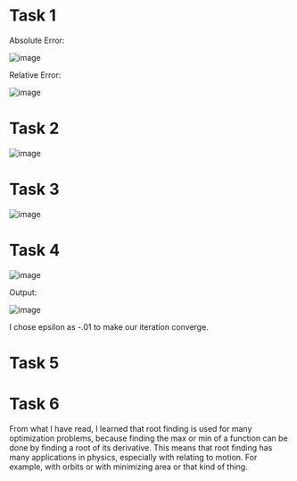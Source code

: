 # Task 1

Absolute Error:

![image](https://user-images.githubusercontent.com/89805209/136117257-be659c68-f753-46ba-a1f0-f4df54f5f690.png)

Relative Error:

![image](https://user-images.githubusercontent.com/89805209/136117318-0a5f20d8-421e-4403-b1d8-e08d6bd7aafa.png)


# Task 2

![image](https://user-images.githubusercontent.com/89805209/136117133-e8296ee9-9c1e-470f-a821-441121dc9751.png)

# Task 3

![image](https://user-images.githubusercontent.com/89805209/136119740-324ccdef-69d3-4740-b418-32587f0995c2.png)


# Task 4

![image](https://user-images.githubusercontent.com/89805209/136119767-582ac1b0-299e-42c4-a5e7-e9f8a2cea749.png)

Output:

![image](https://user-images.githubusercontent.com/89805209/136119805-2cafdac0-d5fa-4707-a86b-599942803382.png)

I chose epsilon as -.01 to make our iteration converge.

# Task 5

# Task 6

From what I have read, I learned that root finding is used for many optimization problems, because finding the max or min of a function can be done by finding a root of its derivative.
This means that root finding has many applications in physics, especially with relating to motion. For example, with orbits or with minimizing area or that kind of thing.
